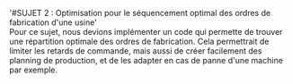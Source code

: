  '#SUJET 2 : Optimisation pour le séquencement optimal des ordres de fabrication d'une usine'<br>
 Pour ce sujet, nous devions implémenter un code qui permette de trouver une répartition optimale des ordres de fabrication. 
 Cela permettrait de limiter les retards de commande, mais aussi de créer facilement des planning de production, et de les adapter en cas de panne d'une machine par exemple. 
